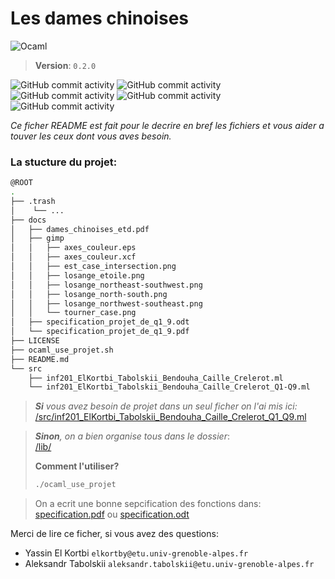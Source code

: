 
# Les dames chinoises

![Ocaml](https://img.shields.io/endpoint?url=https://ci.ocamllabs.io/badge/mirage/ocaml-github/master&logo=ocaml)

> **Version**: `0.2.0`



![GitHub commit activity](https://img.shields.io/github/commit-activity/t/AlexLovser/Project-INF201?authorFilter=Elkatra2&style=for-the-badge&link=https://github.com/Elkatra2)
![GitHub commit activity](https://img.shields.io/github/commit-activity/t/AlexLovser/Project-INF201?authorFilter=AlexLovser&style=for-the-badge&link=https://github.com/AlexLovser)
![GitHub commit activity](https://img.shields.io/github/commit-activity/t/AlexLovser/Project-INF201?authorFilter=dfox235&style=for-the-badge&link=https://github.com/dfox235)
![GitHub commit activity](https://img.shields.io/github/commit-activity/t/AlexLovser/Project-INF201?authorFilter=AkrBen&style=for-the-badge&link=https://github.com/AkrBen)
![GitHub commit activity](https://img.shields.io/github/commit-activity/t/AlexLovser/Project-INF201?authorFilter=Crelerot&style=for-the-badge&link=https://github.com/Crelerot)


*Ce ficher README est fait pour le decrire en bref les fichiers et vous aider a touver les ceux dont vous aves besoin.*


### La stucture du projet:
```bash
@ROOT
.
├── .trash
│    └── ...
├── docs
│   ├── dames_chinoises_etd.pdf
│   ├── gimp
│   │   ├── axes_couleur.eps
│   │   ├── axes_couleur.xcf
│   │   ├── est_case_intersection.png
│   │   ├── losange_etoile.png
│   │   ├── losange_northeast-southwest.png
│   │   ├── losange_north-south.png
│   │   ├── losange_northwest-southeast.png
│   │   └── tourner_case.png
│   ├── specification_projet_de_q1_9.odt
│   └── specification_projet_de_q1_9.pdf
├── LICENSE
├── ocaml_use_projet.sh
├── README.md
└── src
    ├── inf201_ElKortbi_Tabolskii_Bendouha_Caille_Crelerot.ml
    └── inf201_ElKortbi_Tabolskii_Bendouha_Caille_Crelerot_Q1-Q9.ml
```

> ***Si** vous avez besoin de projet dans un seul ficher on l'ai mis ici:*<br>[/src/inf201_ElKortbi_Tabolskii_Bendouha_Caille_Crelerot_Q1_Q9.ml](/projet_04_03_2024/inf201_ElKortbi_Tabolskii_Bendouha_Caille_Crelerot_Q1_Q9.ml)


> ***Sinon**, on a bien organise tous dans le dossier*:<br>[/lib/](/lib/)
> 
> **Comment l'utiliser?**
>
> ```bash
> ./ocaml_use_projet
> ```

> On a ecrit une bonne sepcification des fonctions dans: 
> [specification.pdf](/projet_04_03_2024/specification_projet_de_q1_9.pdf)
 ou [specification.odt](/projet_04_03_2024/specification_projet_de_q1_9.odt)


Merci de lire ce ficher, si vous avez des questions:   
- Yassin El Kortbi    `elkortby@etu.univ-grenoble-alpes.fr`
- Aleksandr Tabolskii `aleksandr.tabolskii@etu.univ-grenoble-alpes.fr`
